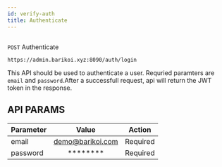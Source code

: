 ```yaml
---
id: verify-auth
title: Authenticate
---
```


##
```POST``` Authenticate

```
https://admin.barikoi.xyz:8090/auth/login
```

This API should be used to authenticate a user. Requried paramters are `email` and `password`.After a successfull request, api will return the JWT token in the response.

## API PARAMS

| Parameter     | Value                  | Action         |
| ------------- |:-------------:         | -------------  |
| email         | demo@barikoi.com       | Required       |
| password      | ********               | Required       |
